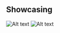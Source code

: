 
## Showcasing
![Alt text]('https://i.ibb.co/k3P0wgg/localhost-3000.png)
![Alt text]('https://i.ibb.co/5YByXDk/localhost-3000-1.png)
